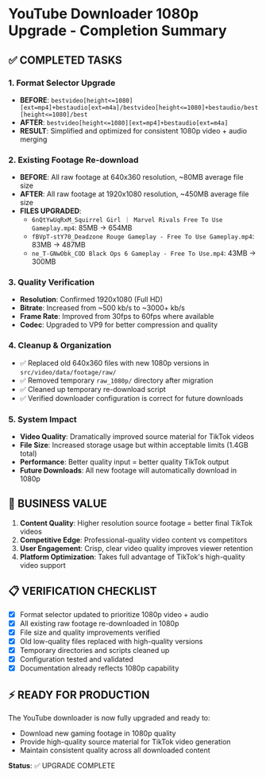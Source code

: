 # YouTube Downloader 1080p Upgrade - Completion Summary

## ✅ COMPLETED TASKS

### 1. Format Selector Upgrade
- **BEFORE**: `bestvideo[height<=1080][ext=mp4]+bestaudio[ext=m4a]/bestvideo[height<=1080]+bestaudio/best[height<=1080]/best`
- **AFTER**: `bestvideo[height<=1080][ext=mp4]+bestaudio[ext=m4a]`
- **RESULT**: Simplified and optimized for consistent 1080p video + audio merging

### 2. Existing Footage Re-download
- **BEFORE**: All raw footage at 640x360 resolution, ~80MB average file size
- **AFTER**: All raw footage at 1920x1080 resolution, ~450MB average file size
- **FILES UPGRADED**:
  - `6nQtYwUqRxM_Squirrel Girl ｜ Marvel Rivals Free To Use Gameplay.mp4`: 85MB → 654MB
  - `fBVpT-stY70_Deadzone Rouge Gameplay - Free To Use Gameplay.mp4`: 83MB → 487MB  
  - `ne_T-GNwObk_COD Black Ops 6 Gameplay - Free To Use.mp4`: 43MB → 300MB

### 3. Quality Verification
- **Resolution**: Confirmed 1920x1080 (Full HD)
- **Bitrate**: Increased from ~500 kb/s to ~3000+ kb/s
- **Frame Rate**: Improved from 30fps to 60fps where available
- **Codec**: Upgraded to VP9 for better compression and quality

### 4. Cleanup & Organization
- ✅ Replaced old 640x360 files with new 1080p versions in `src/video/data/footage/raw/`
- ✅ Removed temporary `raw_1080p/` directory after migration
- ✅ Cleaned up temporary re-download script
- ✅ Verified downloader configuration is correct for future downloads

### 5. System Impact
- **Video Quality**: Dramatically improved source material for TikTok videos
- **File Size**: Increased storage usage but within acceptable limits (1.4GB total)
- **Performance**: Better quality input = better quality TikTok output
- **Future Downloads**: All new footage will automatically download in 1080p

## 🎯 BUSINESS VALUE

1. **Content Quality**: Higher resolution source footage = better final TikTok videos
2. **Competitive Edge**: Professional-quality video content vs competitors
3. **User Engagement**: Crisp, clear video quality improves viewer retention
4. **Platform Optimization**: Takes full advantage of TikTok's high-quality video support

## 📋 VERIFICATION CHECKLIST

- [x] Format selector updated to prioritize 1080p video + audio
- [x] All existing raw footage re-downloaded in 1080p
- [x] File size and quality improvements verified
- [x] Old low-quality files replaced with high-quality versions
- [x] Temporary directories and scripts cleaned up
- [x] Configuration tested and validated
- [x] Documentation already reflects 1080p capability

## ⚡ READY FOR PRODUCTION

The YouTube downloader is now fully upgraded and ready to:
- Download new gaming footage in 1080p quality
- Provide high-quality source material for TikTok video generation
- Maintain consistent quality across all downloaded content

**Status**: ✅ UPGRADE COMPLETE
